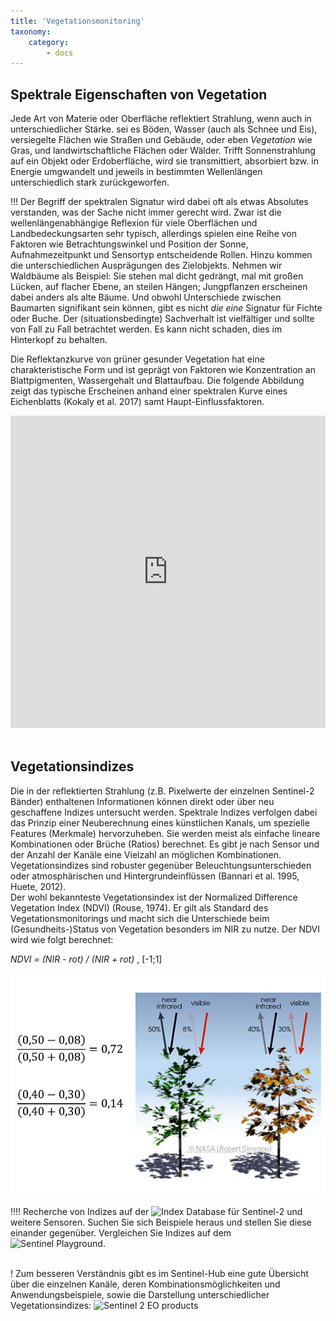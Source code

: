 ```yaml
---
title: 'Vegetationsmonitoring'
taxonomy:
    category:
        - docs
---
```


## Spektrale Eigenschaften von Vegetation

Jede Art von Materie oder Oberfläche reflektiert Strahlung, wenn auch in unterschiedlicher Stärke.
sei es Böden, Wasser (auch als Schnee und Eis), versiegelte Flächen wie Straßen und Gebäude, oder eben *Vegetation* wie Gras, und landwirtschaftliche Flächen oder Wälder.
Trifft Sonnenstrahlung auf ein Objekt oder Erdoberfläche, wird sie transmittiert, absorbiert bzw. in Energie umgwandelt und jeweils in bestimmten Wellenlängen unterschiedlich stark zurückgeworfen.

!!! Der Begriff der spektralen Signatur wird dabei oft als etwas Absolutes verstanden, was der Sache nicht immer gerecht wird. Zwar ist die wellenlängenabhängige Reflexion für viele Oberflächen und Landbedeckungsarten sehr typisch, allerdings spielen eine Reihe von Faktoren wie Betrachtungswinkel und Position der Sonne, Aufnahmezeitpunkt und Sensortyp entscheidende Rollen. Hinzu kommen die unterschiedlichen Ausprägungen des Zielobjekts.
Nehmen wir Waldbäume als Beispiel: Sie stehen mal dicht gedrängt, mal mit großen Lücken, auf flacher Ebene, an steilen Hängen; Jungpflanzen erscheinen dabei anders als alte Bäume. Und obwohl Unterschiede zwischen Baumarten signifikant sein können, gibt es nicht *die eine* Signatur für Fichte oder Buche. Der (situationsbedingte) Sachverhalt ist vielfältiger und sollte von Fall zu Fall betrachtet werden. Es kann nicht schaden, dies im Hinterkopf zu behalten.  

Die Reflektanzkurve von grüner gesunder Vegetation hat eine charakteristische Form und ist geprägt von Faktoren wie Konzentration an Blattpigmenten, Wassergehalt und Blattaufbau. Die folgende Abbildung zeigt das typische Erscheinen anhand einer spektralen Kurve eines Eichenblatts (Kokaly et al. 2017) samt Haupt-Einflussfaktoren.

<style>iframe{max-width: 600px; width: 100%; height: 500px; max-height: 600px}</style>
<iframe src="https://h5p.org/h5p/embed/240206" width="100%" max-width=600 max-height="600" height=400 frameborder="0" allowfullscreen="allowfullscreen"></iframe>
<br><br>

## Vegetationsindizes
Die in der reflektierten Strahlung (z.B. Pixelwerte der einzelnen Sentinel-2 Bänder) enthaltenen Informationen können direkt oder über neu geschaffene Indizes untersucht werden. Spektrale Indizes verfolgen dabei das Prinzip einer Neuberechnung eines künstlichen Kanals, um spezielle Features (Merkmale) hervorzuheben. Sie werden meist als einfache lineare Kombinationen oder Brüche (Ratios) berechnet. Es gibt je nach Sensor und der Anzahl der Kanäle eine Vielzahl an möglichen Kombinationen.
Vegetationsindizes sind robuster gegenüber Beleuchtungsunterschieden oder atmosphärischen und Hintergrundeinflüssen (Bannari et al. 1995, Huete, 2012).  
Der wohl bekannteste Vegetationsindex ist der Normalized Difference Vegetation Index (NDVI) (Rouse, 1974). Er gilt als Standard des Vegetationsmonitorings und macht sich die Unterschiede beim (Gesundheits-)Status von Vegetation besonders im NIR zu nutze.
Der NDVI wird wie folgt berechnet:

*NDVI = (NIR - rot) / (NIR + rot)* ,  [-1;1]

![NDVI](NDVI_calculation.png)

!!!! Recherche von Indizes auf der ![Index Database](https://www.indexdatabase.de/) für Sentinel-2 und weitere Sensoren.
Suchen Sie sich Beispiele heraus und stellen Sie diese einander gegenüber. Vergleichen Sie Indizes auf dem ![Sentinel Playground](https://apps.sentinel-hub.com/sentinel-playground/?source=S2&lat=50.03619419013074&lng=8.040962219238281&zoom=13&preset=1_NATURAL_COL0R&layers=B02,B12,B08&maxcc=20&gain=1.0&gamma=1.0&time=2015-01-01|2018-05-17&atmFilter=&showDates=false).
<br><br>

! Zum besseren Verständnis gibt es im Sentinel-Hub eine gute Übersicht über die einzelnen Kanäle, deren Kombinationsmöglichkeiten und Anwendungsbeispiele, sowie die Darstellung unterschiedlicher Vegetationsindizes: ![Sentinel 2 EO products](https://www.sentinel-hub.com/develop/documentation/eo_products/Sentinel2EOproducts)
